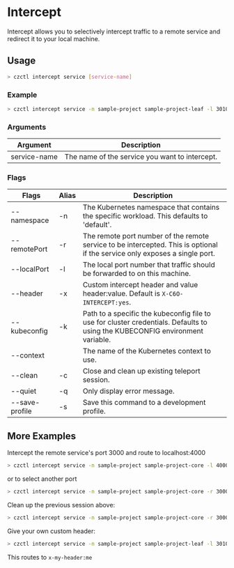 # Intercept

Intercept allows you to selectively intercept traffic to a remote service and redirect it to your local machine.

## Usage

```bash
> czctl intercept service [service-name]
```

### Example

```bash
> czctl intercept service -n sample-project sample-project-leaf -l 3010
```

### Arguments

| Argument      | Description                                    |
|--------------|------------------------------------------------|
| service-name | The name of the service you want to intercept. |

### Flags

| Flags          | Alias | Description                                                                                                                   |
|----------------|-------|-------------------------------------------------------------------------------------------------------------------------------|
| --namespace    | -n    | The Kubernetes namespace that contains the specific workload. This defaults to 'default'.                                     |
| --remotePort   | -r    | The remote port number of the remote service to be intercepted. This is optional if the service only exposes a single port.   |
| --localPort    | -l    | The local port number that traffic should be forwarded to on this machine.                                                    |
| --header       | -x    | Custom intercept header and value header:value. Default is `X-C6O-INTERCEPT:yes`.                                             |
| --kubeconfig   | -k    | Path to a specific the kubeconfig file to use for cluster credentials. Defaults to using the KUBECONFIG environment variable. |
| --context      |       | The name of the Kubernetes context to use.                                                                                    |
| --clean        | -c    | Close and clean up existing teleport session.                                                                                 |
| --quiet        | -q    | Only display error message.                                                                                                   |
| --save-profile | -s    | Save this command to a development profile.                                                                                   |

## More Examples

Intercept the remote service's port 3000 and route to localhost:4000

```bash
> czctl intercept service -n sample-project sample-project-core -l 4000
```

or to select another port

```bash
> czctl intercept service -n sample-project sample-project-core -r 3000 -l 4000
```

Clean up the previous session above:

```bash
> czctl intercept service -n sample-project sample-project-core -r 3000 -l 4000 --clean
```

Give your own custom header:

```bash
> czctl intercept service -n sample-project sample-project-leaf -l 3010 -h X-MY-HEADER:ME
```

This routes to `x-my-header:me`
